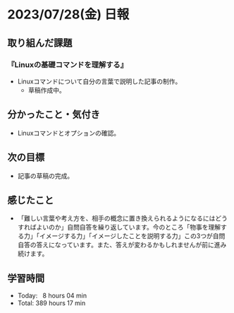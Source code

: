 # 2023/07/28(金) 日報

## 取り組んだ課題
### 『Linuxの基礎コマンドを理解する』
- Linuxコマンドについて自分の言葉で説明した記事の制作。
  - 草稿作成中。


## 分かったこと・気付き
- Linuxコマンドとオプションの確認。


## 次の目標
- 記事の草稿の完成。


## 感じたこと
- 「難しい言葉や考え方を、相手の概念に置き換えられるようになるにはどうすればよいのか」自問自答を繰り返しています。今のところ「物事を理解する力」「イメージする力」「イメージしたことを説明する力」この3つが自問自答の答えになっています。また、答えが変わるかもしれませんが前に進み続けます。


## 学習時間
- Today:&nbsp;&nbsp; 8 hours 04 min
- Total: 389 hours 17 min
